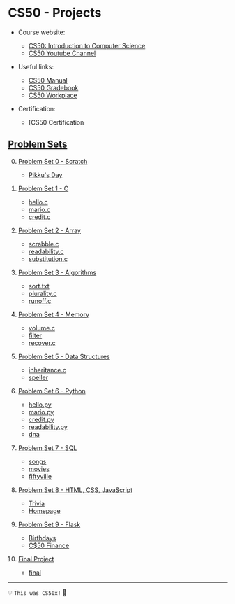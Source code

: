 # CS50 - Projects
- Course website: 
   - [CS50: Introduction to Computer Science](https://cs50.harvard.edu/x/2024/)
   - [CS50 Youtube Channel](https://www.youtube.com/cs50/courses)

- Useful links:
   - [CS50 Manual](https://manual.cs50.io/)
   - [CS50 Gradebook](https://cs50.me/cs50x)
   - [CS50 Workplace](https://cs50.dev/)

- Certification:
   - [CS50 Certification

## [Problem Sets](https://cs50.harvard.edu/x/2024/psets/)

0. [Problem Set 0 - Scratch](https://cs50.harvard.edu/x/2024/psets/0/)
   
     - [Pikku's Day](https://scratch.mit.edu/projects/1103496517/)


1. [Problem Set 1 - C](https://cs50.harvard.edu/x/2024/psets/1/)

     - [hello.c](P1/hello.c)
     - [mario.c](P1/mario.c)
     - [credit.c](P1/credit.c)


2. [Problem Set 2 - Array](https://cs50.harvard.edu/x/2024/psets/2/)

      - [scrabble.c](P2/scrabble.c)
      - [readability.c](P2/readability.c)
      - [substitution.c](P2/substitution.c)


3. [Problem Set 3 - Algorithms](https://cs50.harvard.edu/x/2024/psets/3/)

      - [sort.txt](P3/sort_test.txt)
      - [plurality.c](P3/plurality.c)
      - [runoff.c](P3/runoff.c)


4. [Problem Set 4 - Memory](https://cs50.harvard.edu/x/2024/psets/4/)

      - [volume.c](P4/volume.c)
      - [filter](P4/filter)
      - [recover.c](P4/recover.c)


5. [Problem Set 5 - Data Structures](https://cs50.harvard.edu/x/2024/psets/5/)

      - [inheritance.c](P5/inheritance.c)
      - [speller](P5/speller)


6. [Problem Set 6 - Python](https://cs50.harvard.edu/x/2024/psets/6/)

      - [hello.py](P6/hello.py)
      - [mario.py](P6/mario.py)
      - [credit.py](P6/credit.py)
      - [readability.py](P6/readability.py)
      - [dna](P6/dna)


7. [Problem Set 7 - SQL](https://cs50.harvard.edu/x/2024/psets/7/)

      - [songs](P7/songs)
      - [movies](P7/movies)
      - [fiftyville](P7/fiftyville)


8. [Problem Set 8 - HTML, CSS, JavaScript](https://cs50.harvard.edu/x/2024/psets/8/)

      - [Trivia](P8/trivia)
      - [Homepage](P8/homepage)


9. [Problem Set 9 - Flask](https://cs50.harvard.edu/x/2024/psets/9/)

      - [Birthdays](P9/birthdays)
      - [C$50 Finance](P9/finance)


10. [Final Project](https://cs50.harvard.edu/x/2024/project/)

      - [final](final)


---

💡 ```This was CS50x!``` 🥰
